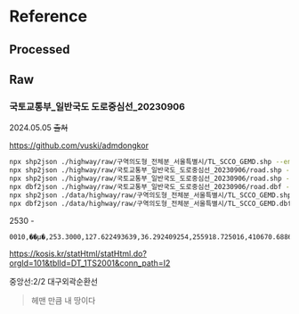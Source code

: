 # Reference

## Processed

## Raw

### 국토교통부\_일반국도 도로중심선\_20230906

2024.05.05
~~출처~~

https://github.com/vuski/admdongkor

```sh
npx shp2json ./highway/raw/구역의도형_전체분_서울특별시/TL_SCCO_GEMD.shp --encoding euc-kr > test3.json
npx shp2json ./highway/raw/국토교통부_일반국도_도로중심선_20230906/road.shp --encoding euc-kr > test4.json
npx shp2json ./highway/raw/국토교통부_일반국도_도로중심선_20230906/road.shp --encoding euc-kr -n > test4.shp.json
npx dbf2json ./highway/raw/국토교통부_일반국도_도로중심선_20230906/road.dbf --encoding euc-kr -n > test4.dbf.json
npx shp2json ./data/highway/raw/구역의도형_전체분_서울특별시/TL_SCCO_GEMD.shp --encoding euc-kr > seoul.shp.json
npx dbf2json ./data/highway/raw/구역의도형_전체분_서울특별시/TL_SCCO_GEMD.dbf --encoding euc-kr > seoul.dbf.json
```

2530 -
```text
0010,��μ�,253.3000,127.622493639,36.292409254,255918.725016,410670.688684
```
https://kosis.kr/statHtml/statHtml.do?orgId=101&tblId=DT_1TS2001&conn_path=I2

중앙선:2/2
대구외곽순환선

> 헤맨 만큼 내 땅이다
